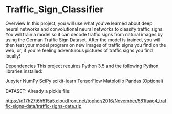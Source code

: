 # Traffic_Sign_Classifier


Overview
In this project, you will use what you've learned about deep neural networks and convolutional neural networks to classify traffic signs. You will train a model so it can decode traffic signs from natural images by using the German Traffic Sign Dataset. After the model is trained, you will then test your model program on new images of traffic signs you find on the web, or, if you're feeling adventurous pictures of traffic signs you find locally!

Dependencies
This project requires Python 3.5 and the following Python libraries installed:

Jupyter
NumPy
SciPy
scikit-learn
TensorFlow
Matplotlib
Pandas (Optional)

DATASET:
Already a pickle file:

https://d17h27t6h515a5.cloudfront.net/topher/2016/November/581faac4_traffic-signs-data/traffic-signs-data.zip
